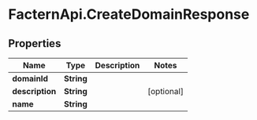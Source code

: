 # FacternApi.CreateDomainResponse

## Properties
Name | Type | Description | Notes
------------ | ------------- | ------------- | -------------
**domainId** | **String** |  | 
**description** | **String** |  | [optional] 
**name** | **String** |  | 



